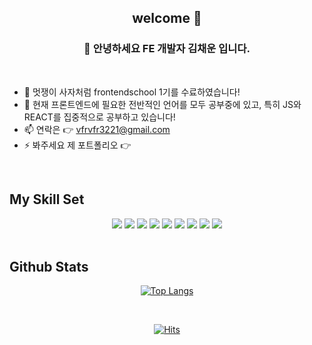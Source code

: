 ## <div align="center">welcome 👋</div>  

### <div align="center">:baby_chick: 안녕하세요 FE 개발자 김채운 입니다. </div>  
</br>

- 🔭 멋쟁이 사자처럼 frontendschool 1기를 수료하였습니다!
- 🌱 현재 프론트엔드에 필요한 전반적인 언어를 모두 공부중에 있고, 특히 JS와 REACT를 집중적으로 공부하고 있습니다!
- 📫 연락은 :point_right: <vfrvfr3221@gmail.com>
- ⚡ 봐주세요 제 포트폴리오 :point_right:
</br>

## My Skill Set  

<div align=center>
  
  <img src="https://img.shields.io/badge/html5-E34F26?style=flat&logo=html5&logoColor=white"> 
  <img src="https://img.shields.io/badge/css-1572B6?style=flat&logo=css3&logoColor=white"> 
  <img src="https://img.shields.io/badge/javascript-F7DF1E?style=flat&logo=javascript&logoColor=black"> 
  <img src="https://img.shields.io/badge/jquery-0769AD?style=flat&logo=jquery&logoColor=white">
  <img src="https://img.shields.io/badge/react-61DAFB?style=flat&logo=react&logoColor=black"> 
  <img src="https://img.shields.io/badge/node.js-339933?style=flat&logo=Node.js&logoColor=white">
  <img src="https://img.shields.io/badge/bootstrap-7952B3?style=flat&logo=bootstrap&logoColor=white">
  <img src="https://img.shields.io/badge/github-181717?style=flat&logo=github&logoColor=white">
  <img src="https://img.shields.io/badge/git-F05032?style=flat&logo=git&logoColor=white">
  
</div>
</br>

## Github Stats    
<div align=center>

[![Top Langs](https://github-readme-stats.vercel.app/api/top-langs/?username=gureumwoon&layout=compact&hide_border=true)](https://github.com/anuraghazra/github-readme-stats)

</div>  
</br>

<div align=center>
  
[![Hits](https://hits.seeyoufarm.com/api/count/incr/badge.svg?url=https%3A%2F%2Fgithub.com%2Fgureumwoon&count_bg=%2382C49A&title_bg=%23555555&icon=&icon_color=%23E7E7E7&title=views&edge_flat=false)](https://hits.seeyoufarm.com)
  
</div>


